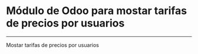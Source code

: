 # Módulo de Odoo para mostar tarifas de precios por usuarios

----

Mostar tarifas de precios por usuarios
